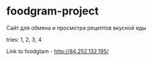 # foodgram-project
Сайт для обмена и просмотра рецептов вкусной еды

tries: 1, 2, 3, 4

Link to foodgtam - http://84.252.132.195/
